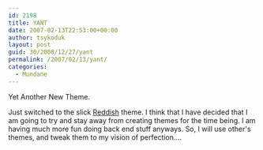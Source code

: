 ```yaml
---
id: 2198
title: YANT
date: 2007-02-13T22:53:00+00:00
author: tsykoduk
layout: post
guid: 30/2008/12/27/yant
permalink: /2007/02/13/yant/
categories:
  - Mundane
---
```

<p>Yet Another New Theme.</p>


<p>Just switched to the slick <a href="http://www.benlog.org/projects/reddish">Reddish</a> theme. I think that I have decided that I am going to try and stay away from creating themes for the time being. I am having much more fun doing back end stuff anyways. So, I will use other's themes, and tweak them to my vision of perfection....</p>